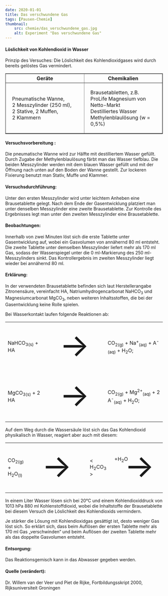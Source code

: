 ```yaml
---
date: 2020-01-01
title: Das verschwundene Gas
tags: [Pausen-Chemie]
thumbnail: 
    src: chemie/das_verschwundene_gas.jpg
    alt: Experiment "Das verschwundene Gas"
---
```


<div style="float:right"><img src="images/chemie/das_verschwundene_gas.jpg" alt="" /></div>

<h4>Löslichkeit von Kohlendioxid in Wasser</h4>

Prinzip des Versuches: Die Löslichkeit des Kohlendioxidgases wird durch bereits gelöstes Gas vermindert.

<table border="1" style="width:100%">
    <tr>
        <th style="width:50%">Geräte</th>
        <th style="width:50%">Chemikalien</th>
    </tr>
    <tr>
        <td style="padding:20px">
            Pneumatische Wanne,
            <br />
            2 Messzylinder (250 ml),
            <br />
            2 Stative, 2 Muffen,
            <br />
            2 Klammern
        </td>
        <td style="padding:20px">
            Brausetabletten, z.B. ProLife Magnesium von Netto-Markt
            <br />
            Destilliertes Wasser
            <br />
            Methylenblaulösung (w = 0,5%)
        </td>
    </tr>
</table>

<h4>Versuchsvorbereitung :</h4>

Die pneumatische Wanne wird zur Hälfte mit destilliertem Wasser
gefüllt. Durch Zugabe der Methylenblaulösung färbt man das Wasser
tiefblau. Die beiden Messzylinder werden mit dem blauen Wasser gefüllt
und mit der Öffnung nach unten auf den Boden der Wanne gestellt. Zur
lockeren Fixierung benutzt man Stativ, Muffe und Klammer.

<h4>Versuchsdurchführung:</h4>

Unter den ersten Messzylinder wird unter leichtem Anheben eine
Brausetablette gelegt. Nach dem Ende der Gasentwicklung platziert man
unter denselben Messzylinder eine zweite Brausetablette. Zur Kontrolle
des Ergebnisses legt man unter den zweiten Messzylinder eine
Brausetablette.

<h4>Beobachtungen:</h4>

Innerhalb von zwei Minuten löst sich die erste Tablette unter
Gasentwicklung auf, wobei ein Gasvolumen von annähernd 80 ml
entsteht. Die zweite Tablette unter demselben Messzylinder liefert
mehr als 170 ml Gas, sodass der Wasserspiegel unter die
0 ml-Markierung des 250 ml-Messzylinders sinkt.
Das Kontrollergebnis im zweiten Messzylinder liegt wieder bei
annähernd 80 ml.

<h4>Erklärung:</h4>

In der verwendeten Brausetablette befinden sich laut
Herstellerangabe Zitronensäure, vereinfacht HA,
Natriumhydrogencarbonat NaHCO<sub>3</sub> und Magnesiumcarbonat
MgCO<sub>3</sub>, neben weiteren Inhaltsstoffen, die bei der
Gasentwicklung keine Rolle spielen.

Bei Wasserkontakt laufen folgende Reaktionen ab:

<table>
    <tr>
        <td>NaHCO<sub>3(s)</sub> + HA</td>
        <td style="font-size:100px">→</td>
        <td>CO<sub>2(g)</sub> + Na<sup>+</sup><sub>(aq)</sub> + A<sup>-</sup><sub>(aq)</sub> + H<sub>2</sub>O;</td>
    </tr>
    <tr>
        <td>MgCO<sub>3(s)</sub> + 2 HA</td>
        <td style="font-size:100px">→</td>
        <td>CO<sub>2(g)</sub> + Mg<sup>2+</sup><sub>(aq)</sub> + 2 A<sup>-</sup><sub>(aq)</sub> + H<sub>2</sub>O;</td>
    </tr>
</table>

Auf dem Weg durch die Wassersäule löst sich das Gas Kohlendioxid
physikalisch in Wasser, reagiert aber auch mit diesem:

<table>
    <tr>
        <td>CO<sub>2(g)</sub>   +   H<sub>2</sub>O<sub>(l)</sub></td>
        <td style="font-size:100px">→</td>
        <td>< H<sub>2</sub>CO<sub>3</sub> ></td>
        <td style="font-size:100px">→</td>
        <td>H<sub>3</sub>O<sup>+</sup><sub>(aq)</sub> + HCO<sub>3</sub><sup style="position:relative;right:0.8ex">-</sup><sub>(aq)</sub>;</td>
        <td><span style="position:relative;bottom:25px;right:255px">+H<sub>2</sub>O</span></td>
    </tr>
</table>

In einem Liter Wasser lösen sich bei 20°C und einem
Kohlendioxiddruck von 1013 hPa 880 ml
Kohlenstoffdioxid, wobei die Inhaltstoffe der Brausetablette bei
diesem Versuch die Löslichkeit des Kohlendioxids vermindern.

Je stärker die Lösung mit Kohlendioxidgas gesättigt ist, desto
weniger Gas löst sich.  So erklärt sich, dass beim Auflösen der
ersten Tablette mehr als 170 ml Gas „verschwinden“ und beim
Auflösen der zweiten Tablette mehr als das doppelte Gasvolumen
entsteht.

<h4>Entsorgung:</h4>

Das Reaktionsgemisch kann in das Abwasser gegeben werden.

<h4>Quelle (verändert):</h4>

Dr. Willem van der Veer und Piet de Rijke, Fortbildungsskript 2000,
Rijksuniversiteit Groningen
